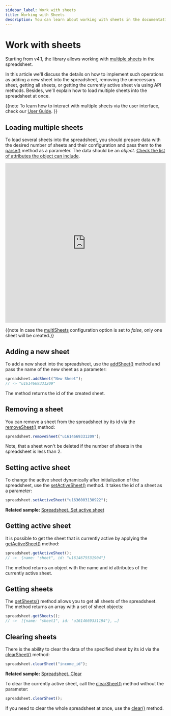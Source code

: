 ```yaml
---
sidebar_label: Work with sheets
title: Working with Sheets
description: You can learn about working with sheets in the documentation of the DHTMLX JavaScript Spreadsheet library. Browse developer guides and API reference, try out code examples and live demos, and download a free 30-day evaluation version of DHTMLX Spreadsheet.
---
```


# Work with sheets

Starting from v4.1, the library allows working with [multiple sheets](api/spreadsheet_multisheets_config.md) in the spreadsheet.

In this article we'll discuss the details on how to implement such operations as adding a new sheet into the spreadsheet, removing the unnecessary sheet, getting all sheets, or getting the currently active sheet via using API methods. Besides, we'll explain how to load multiple sheets into the spreadsheet at once.

{{note To learn how to interact with multiple sheets via the user interface, check our [User Guide](work_with_sheets.md). }}

## Loading multiple sheets

To load several sheets into the spreadsheet, you should prepare data with the desired number of sheets and their configuration and pass them to the [parse()](api/spreadsheet_parse_method.md) method as a parameter. The data should be an *object*. [Check the list of attributes the object can include](api/spreadsheet_parse_method.md).

<iframe src="https://snippet.dhtmlx.com/6s3ng2hi?mode=js" frameborder="0" class="snippet_iframe" width="100%" height="500"></iframe>

{{note In case the [multiSheets](api/spreadsheet_multisheets_config.md) configuration option is set to *false*, only one sheet will be created.}}

## Adding a new sheet

To add a new sheet into the spreadsheet, use the [addSheet()](api/spreadsheet_addsheet_method.md) method and pass the name of the new sheet as a parameter:

~~~js
spreadsheet.addSheet("New Sheet");
// -> "u1614669331209"
~~~

The method returns the id of the created sheet.

## Removing a sheet

You can remove a sheet from the spreadsheet by its id via the [removeSheet()](api/spreadsheet_removesheet_method.md) method:

~~~js
spreadsheet.removeSheet("u1614669331209");
~~~

Note, that a sheet won't be deleted if the number of sheets in the spreadsheet is less than 2.

## Setting active sheet

To change the active sheet dynamically after initialization of the spreadsheet, use the [setActiveSheet()](api/spreadsheet_setactivesheet_method.md) method. It takes the id of a sheet as a parameter:

~~~js
spreadsheet.setActiveSheet("u1636003130922");
~~~

**Related sample:** [Spreadsheet. Set active sheet](https://snippet.dhtmlx.com/iowl449t)

## Getting active sheet

It is possible to get the sheet that is currently active by applying the [getActiveSheet()](api/spreadsheet_getactivesheet_method.md) method:

~~~js
spreadsheet.getActiveSheet();
// ->  {name: "sheet", id: "u1614675531904"}
~~~

The method returns an object with the name and id attributes of the currently active sheet.

## Getting sheets

The [getSheets()](api/spreadsheet_getsheets_method.md) method allows you to get all sheets of the spreadsheet. The method returns an array with a set of sheet objects:

~~~js
spreadsheet.getSheets();
// ->  [{name: "sheet1", id: "u1614669331194"}, …]
~~~

## Clearing sheets

There is the ability to clear the data of the specified sheet by its id via the [clearSheet()](api/spreadsheet_clearsheet_method.md) method:

~~~js
spreadsheet.clearSheet("income_id");
~~~

**Related sample:** [Spreadsheet. Clear](https://snippet.dhtmlx.com/szmtjn72)

To clear the currently active sheet, call the [clearSheet()](api/spreadsheet_clearsheet_method.md) method without the parameter:

~~~js
spreadsheet.clearSheet();
~~~

If you need to clear the whole spreadsheet at once, use the [clear()](api/spreadsheet_clear_method.md) method.
